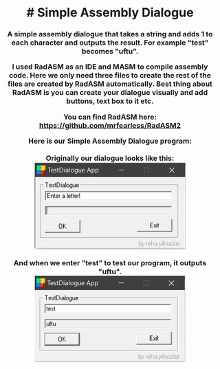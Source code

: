 <div align="center">
 <h1># Simple Assembly Dialogue</h1>
<h3>A simple assembly dialogue that takes a string and adds 1 to each character and outputs the result. For example "test" becomes "uftu".<h/3>

I used <strong>RadASM</strong> as an <strong>IDE</strong> and <strong>MASM</strong> to compile assembly code. Here we only need three files to create the rest of the files are created by RadASM automatically. Best thing about RadASM is you can create your dialogue visually and add buttons, text box to it etc.

You can find <strong>RadASM</strong> here: https://github.com/mrfearless/RadASM2



<p>
 Here is our <strong>Simple Assembly Dialogue</strong> program:<br><br>
Originally our dialogue looks like this:<br>
  <img src="https://github.com/rehayilmazlar/simpleAssemblyDialogue/blob/main/Images/1.JPG" />
</p>

<p>
 And when we enter <strong>"test"</strong> to test our program, it outputs "uftu".<br>
  <img src="https://github.com/rehayilmazlar/simpleAssemblyDialogue/blob/main/Images/2.JPG" />
</p>
</div>
